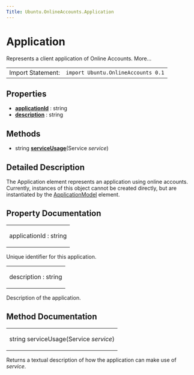 ```yaml
---
Title: Ubuntu.OnlineAccounts.Application
---
```

        
Application
===========

<span class="subtitle"></span>
Represents a client application of Online Accounts. More...

|                   |                                    |
|-------------------|------------------------------------|
| Import Statement: | `import Ubuntu.OnlineAccounts 0.1` |

<span id="properties"></span>
Properties
----------

-   ****[applicationId](#applicationId-prop)**** : string
-   ****[description](#description-prop)**** : string

<span id="methods"></span>
Methods
-------

-   string ****[serviceUsage](#serviceUsage-method)****(Service *service*)

<span id="details"></span>
Detailed Description
--------------------

The Application element represents an application using online accounts. Currently, instances of this object cannot be created directly, but are instantiated by the [ApplicationModel](../Ubuntu.OnlineAccounts.ApplicationModel.md) element.

Property Documentation
----------------------

<table>
<colgroup>
<col width="100%" />
</colgroup>
<tbody>
<tr class="odd">
<td><p><span id="applicationId-prop"></span><span class="name">applicationId</span> : <span class="type">string</span></p></td>
</tr>
</tbody>
</table>

Unique identifier for this application.

<table>
<colgroup>
<col width="100%" />
</colgroup>
<tbody>
<tr class="odd">
<td><p><span id="description-prop"></span><span class="name">description</span> : <span class="type">string</span></p></td>
</tr>
</tbody>
</table>

Description of the application.

Method Documentation
--------------------

<table>
<colgroup>
<col width="100%" />
</colgroup>
<tbody>
<tr class="odd">
<td><p><span id="serviceUsage-method"></span><span class="type">string</span> <span class="name">serviceUsage</span>(<span class="type">Service</span> <em>service</em>)</p></td>
</tr>
</tbody>
</table>

Returns a textual description of how the application can make use of *service*.

